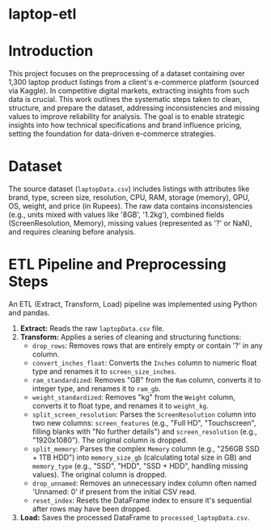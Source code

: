 # laptop-etl

# Introduction

This project focuses on the preprocessing of a dataset containing over 1,300 laptop product listings from a client's e-commerce platform (sourced via Kaggle). In competitive digital markets, extracting insights from such data is crucial. This work outlines the systematic steps taken to clean, structure, and prepare the dataset, addressing inconsistencies and missing values to improve reliability for analysis. The goal is to enable strategic insights into how technical specifications and brand influence pricing, setting the foundation for data-driven e-commerce strategies.

# Dataset

The source dataset (`laptopData.csv`) includes listings with attributes like brand, type, screen size, resolution, CPU, RAM, storage (memory), GPU, OS, weight, and price (in Rupees). The raw data contains inconsistencies (e.g., units mixed with values like '8GB', '1.2kg'), combined fields (ScreenResolution, Memory), missing values (represented as '?' or NaN), and requires cleaning before analysis.

# ETL Pipeline and Preprocessing Steps

An ETL (Extract, Transform, Load) pipeline was implemented using Python and pandas.

1.  **Extract:** Reads the raw `laptopData.csv` file.
2.  **Transform:** Applies a series of cleaning and structuring functions:
    * `drop_rows`: Removes rows that are entirely empty or contain '?' in any column.
    * `convert_inches_float`: Converts the `Inches` column to numeric float type and renames it to `screen_size_inches`.
    * `ram_standardized`: Removes "GB" from the `Ram` column, converts it to integer type, and renames it to `ram_gb`.
    * `weight_standardized`: Removes "kg" from the `Weight` column, converts it to float type, and renames it to `weight_kg`.
    * `split_screen_resolution`: Parses the `ScreenResolution` column into two new columns: `screen_features` (e.g., "Full HD", "Touchscreen", filling blanks with "No further details") and `screen_resolution` (e.g., "1920x1080"). The original column is dropped.
    * `split_memory`: Parses the complex `Memory` column (e.g., "256GB SSD + 1TB HDD") into `memory_size_gb` (calculating total size in GB) and `memory_type` (e.g., "SSD", "HDD", "SSD + HDD", handling missing values). The original column is dropped.
    * `drop_unnamed`: Removes an unnecessary index column often named 'Unnamed: 0' if present from the initial CSV read.
    * `reset_index`: Resets the DataFrame index to ensure it's sequential after rows may have been dropped.
3.  **Load:** Saves the processed DataFrame to `processed_laptopData.csv`.
